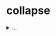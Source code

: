 # collapse
<details>
  <summary>...</summary>
  
  ### heading
  1. one
  2. two
    * bullets
    * bullets
</details>
